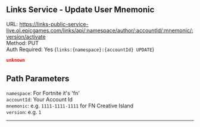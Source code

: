 ## Links Service - Update User Mnemonic

URL: https://links-public-service-live.ol.epicgames.com/links/api/:namespace/author/:accountId/:mnemonic/:version/activate \
Method: PUT \
Auth Required: Yes (`links:{namespace}:{accountId} UPDATE`)

```json
unknown
```

## Path Parameters

`namespace`: For Fortnite it's 'fn' <br/>
`accountId`: Your Account Id <br/>
`mnemonic`: e.g. `1111-1111-1111` for FN Creative Island <br/>
`version`: e.g. `1`

---
